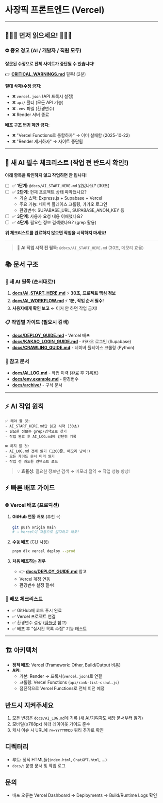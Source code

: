 # 사장픽 프론트엔드 (Vercel)

---

## 🚨🚨🚨 먼저 읽으세요! 🚨🚨🚨

### ⛔ 중요 경고 (AI / 개발자 / 직원 모두)

**잘못된 수정으로 전체 사이트가 중단될 수 있습니다!**

👉 **[CRITICAL_WARNINGS.md](./CRITICAL_WARNINGS.md)** 필독! (2분)

**절대 삭제/수정 금지:**
- ❌ `vercel.json` (API 프록시 설정)
- ❌ `api/` 폴더 (모든 API 기능)
- ❌ `.env` 파일 (환경변수)
- ❌ Render 서버 종료

**배포 구조 변경 제안 금지:**
- ❌ "Vercel Functions로 통합하자" → 이미 실패함 (2025-10-22)
- ❌ "Render 제거하자" → 사이트 중단됨

---

## 🚨 **새 AI 필수 체크리스트** (작업 전 반드시 확인!)

**아래 항목을 확인하지 않고 작업하면 안 됩니다!**

- [ ] ✅ **1단계**: `@docs/AI_START_HERE.md` 읽었나요? (30초)
- [ ] ✅ **2단계**: 현재 프로젝트 상태 파악했나요?
  - 기술 스택: Express.js + Supabase + Vercel
  - 주요 기능: 네이버 플레이스 크롤링, 카카오 로그인
  - 환경변수: SUPABASE_URL, SUPABASE_ANON_KEY 등
- [ ] ✅ **3단계**: 사용자 요청 내용 이해했나요?
- [ ] ✅ **4단계**: 필요한 정보 검색했나요? (grep 활용)

**위 체크리스트를 완료하지 않으면 작업을 시작하지 마세요!**

---

> 🤖 **AI 작업 시작 전 필독**: `@docs/AI_START_HERE.md` (30초, 메모리 효율)

## 📚 문서 구조

### 🚀 새 AI 필독 (순서대로!)
1. **[docs/AI_START_HERE.md](docs/AI_START_HERE.md)** ⚡ **30초, 프로젝트 핵심 정보**
2. **[docs/AI_WORKFLOW.md](docs/AI_WORKFLOW.md)** ⚡ **1분, 작업 순서 필수!**
3. **사용자에게 확인 보고** ← 이거 안 하면 작업 금지!

### 📋 작업별 가이드 (필요시 검색)
- **[docs/DEPLOY_GUIDE.md](docs/DEPLOY_GUIDE.md)** - Vercel 배포
- **[docs/KAKAO_LOGIN_GUIDE.md](docs/KAKAO_LOGIN_GUIDE.md)** - 카카오 로그인 (Supabase)
- **[docs/CRAWLING_GUIDE.md](docs/CRAWLING_GUIDE.md)** - 네이버 플레이스 크롤링 (Python)

### 📖 참고 문서
- **[docs/AI_LOG.md](docs/AI_LOG.md)** - 작업 이력 (완료 후 기록용)
- **[docs/env.example.md](docs/env.example.md)** - 환경변수
- **[docs/archive/](docs/archive/)** - 구식 문서

---

## ⚡ AI 작업 원칙

```
✅ 해야 할 것:
- AI_START_HERE.md만 읽고 시작 (30초)
- 필요한 정보는 grep/검색으로 찾기
- 작업 완료 후 AI_LOG.md에 간단히 기록

❌ 하지 말 것:
- AI_LOG.md 전체 읽기 (1200줄, 메모리 낭비!)
- 모든 가이드 문서 미리 읽기
- 작업 전 과도한 컨텍스트 로드
```

> 💡 **효율성**: 필요한 정보만 검색 → 메모리 절약 → 작업 성능 향상!

## ⚡ 빠른 배포 가이드

### 🌐 Vercel 배포 (프로덕션)

1. **GitHub 연동 배포** (추천 ⭐)
   ```bash
   git push origin main
   # → Vercel이 자동으로 감지하고 배포!
   ```

2. **수동 배포** (CLI 사용)
   ```bash
   pnpm dlx vercel deploy --prod
   ```

3. **처음 배포하는 경우**
   - 👉 **[docs/DEPLOY_GUIDE.md](docs/DEPLOY_GUIDE.md)** 참고
   - Vercel 계정 연동
   - 환경변수 설정 필수!

### 📝 배포 체크리스트

- ✅ GitHub에 코드 푸시 완료
- ✅ Vercel 프로젝트 연결
- ✅ 환경변수 설정 ([템플릿](docs/env.example.md) 참고)
- ✅ 배포 후 "실시간 목록 수집" 기능 테스트

---

## 🏗️ 아키텍처

- **정적 배포**: Vercel (Framework: Other, Build/Output 비움)
- **API**: 
  - 기본: Render → 프록시(`vercel.json`)로 연결
  - 크롤링: Vercel Functions (`api/rank-list-crawl.js`)
  - 점진적으로 Vercel Functions로 전체 이전 예정

## 반드시 지켜주세요

1. 모든 변경은 `docs/AI_LOG.md`에 기록 (새 AI/기여자도 해당 문서부터 읽기)
2. 모바일(≤768px) 헤더 레이아웃 가이드 준수
3. 캐시 이슈 시 URL에 `?v=YYYYMMDD` 쿼리 추가로 확인

## 디렉터리

- 루트: 정적 HTML들(`index.html`, `ChatGPT.html`, …)
- `docs/`: 운영 문서 및 작업 로그

## 문의

- 배포 오류는 Vercel Dashboard → Deployments → Build/Runtime Logs 확인
